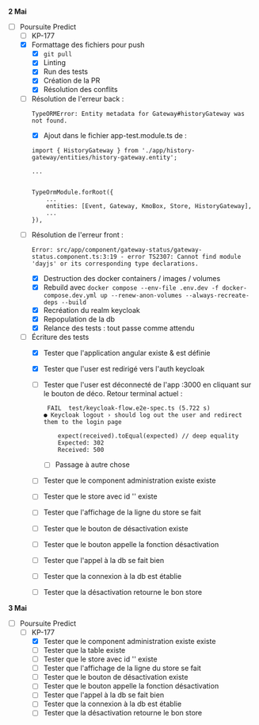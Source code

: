 **2 Mai**
- [ ] Poursuite Predict
    - [ ] KP-177
    - [x] Formattage des fichiers pour push 
        - [x] ```git pull```
        - [x] Linting
        - [x] Run des tests
        - [x] Création de la PR
        - [x] Résolution des conflits
    - [ ] Résolution de l'erreur back : 
        ```
        TypeORMError: Entity metadata for Gateway#historyGateway was not found.
        ```
        - [x] Ajout dans le fichier app-test.module.ts de :
        ```
        import { HistoryGateway } from './app/history-gateway/entities/history-gateway.entity';

        ...

        
        TypeOrmModule.forRoot({
            ...
            entities: [Event, Gateway, KmoBox, Store, HistoryGateway],
            ...
        }),
        ```
    - [ ] Résolution de l'erreur front : 
        ```
        Error: src/app/component/gateway-status/gateway-status.component.ts:3:19 - error TS2307: Cannot find module 'dayjs' or its corresponding type declarations.
        ```
        - [x] Destruction des docker containers / images / volumes
        - [x] Rebuild avec ```docker compose --env-file .env.dev -f docker-compose.dev.yml up --renew-anon-volumes --always-recreate-deps --build```
        - [x] Recréation du realm keycloak
        - [x] Repopulation de la db
        - [x] Relance des tests : tout passe comme attendu
    - [ ] Écriture des tests
        - [x] Tester que l'application angular existe & est définie
        - [x] Tester que l'user est redirigé vers l'auth keycloak
        - [ ] Tester que l'user est déconnecté de l'app :3000 en cliquant sur le bouton de déco. Retour terminal actuel :
            ```
             FAIL  test/keycloak-flow.e2e-spec.ts (5.722 s)                                                                    
            ● Keycloak logout › should log out the user and redirect them to the login page
                      
                expect(received).toEqual(expected) // deep equality                                                           
                Expected: 302                                              
                Received: 500 
            ```
            - [ ] Passage à autre chose
        - [ ] Tester que le component administration existe existe
        - [ ] Tester que le store avec id '' existe
        - [ ] Tester que l'affichage de la ligne du store se fait
        - [ ] Tester que le bouton de désactivation existe
        - [ ] Tester que le bouton appelle la fonction désactivation
        - [ ] Tester que l'appel à la db se fait bien
        - [ ] Tester que la connexion à la db est établie
        - [ ] Tester que la désactivation retourne le bon store


**3 Mai**
- [ ] Poursuite Predict
    - [ ] KP-177
        - [x] Tester que le component administration existe existe
        - [ ] Tester que la table existe
        - [ ] Tester que le store avec id '' existe
        - [ ] Tester que l'affichage de la ligne du store se fait
        - [ ] Tester que le bouton de désactivation existe
        - [ ] Tester que le bouton appelle la fonction désactivation
        - [ ] Tester que l'appel à la db se fait bien
        - [ ] Tester que la connexion à la db est établie
        - [ ] Tester que la désactivation retourne le bon store